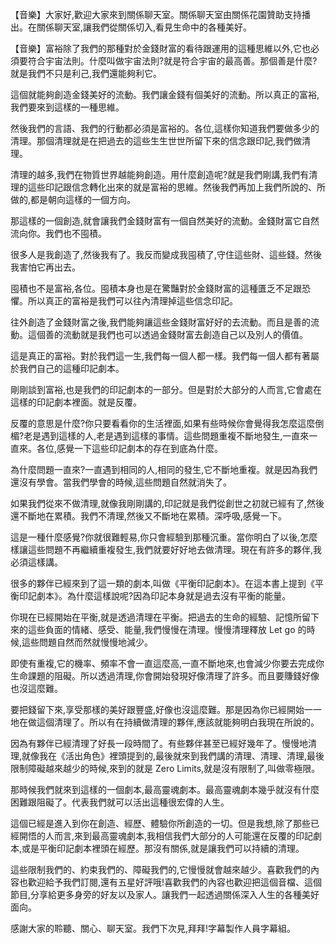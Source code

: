 【音樂】大家好,歡迎大家來到關係聊天室。關係聊天室由關係花園贊助支持播出。在關係聊天室,讓我們從關係切入,看見生命中的各種美好。

【音樂】富裕除了我們的那種對於金錢財富的看待跟運用的這種思維以外,它也必須要符合宇宙法則。什麼叫做宇宙法則?就是符合宇宙的最高善。那個善是什麼?就是我們不只是利己,我們還能夠利它。

這個就能夠創造金錢美好的流動。我們讓金錢有個美好的流動。所以真正的富裕,我們要來到這樣的一種思維。

然後我們的言語、我們的行動都必須是富裕的。各位,這樣你知道我們要做多少的清理。那個清理就是在把過去的這些生生世世所留下來的信念跟印記,我們做清理。

清理的越多,我們在物質世界越能夠創造。用什麼創造呢?就是我們剛講,我們有清理的這些印記跟信念轉化出來的就是富裕的思維。然後我們再加上我們所說的、所做的,都是朝向這樣的一個方向。

那這樣的一個創造,就會讓我們金錢財富有一個自然美好的流動。金錢財富它自然流向你。我們也不囤積。

很多人是我創造了,然後我有了。我反而變成我囤積了,守住這些財、這些錢。然後我害怕它再出去。

囤積也不是富裕,各位。囤積本身也是在驚豔對於金錢財富的這種匱乏不足跟恐懼。所以真正的富裕是我們可以往內清理掉這些信念印記。

往外創造了金錢財富之後,我們能夠讓這些金錢財富好好的去流動。而且是善的流動。這個善的流動就是我們也可以透過金錢財富去創造自己以及別人的價值。

這是真正的富裕。對於我們這一生,我們每一個人都一樣。我們每一個人都有著屬於我們自己的這種印記劇本。

剛剛談到富裕,也是我們的印記劇本的一部分。但是對於大部分的人而言,它會處在這樣的印記劇本裡面。就是反覆。

反覆的意思是什麼?你只要看看你的生活裡面,如果有些時候你會覺得我怎麼這麼倒楣?老是遇到這樣的人,老是遇到這樣的事情。這些問題重複不斷地發生,一直來一直來。各位,感覺一下這些印記劇本的存在到底為什麼。

為什麼問題一直來?一直遇到相同的人,相同的發生,它不斷地重複。就是因為我們還沒有學會。當我們學會的時候,這些問題自然就消失了。

如果我們從來不做清理,就像我剛剛講的,印記就是我們從創世之初就已經有了,然後還不斷地在累積。我們不清理,然後又不斷地在累積。深呼吸,感覺一下。

這是一種什麼感覺?你就很難輕易,你只會經驗到那種沉重。當你明白了以後,怎麼樣讓這些問題不再繼續重複發生,我們就要好好地去做清理。現在有許多的夥伴,我必須這樣講。

很多的夥伴已經來到了這一類的劇本,叫做《平衡印記劇本》。在這本書上提到《平衡印記劇本》。為什麼這樣說呢?因為印記本身就是過去沒有平衡的能量。

你現在已經開始在平衡,就是透過清理在平衡。把過去的生命的經驗、記憶所留下來的這些負面的情緒、感受、能量,我們慢慢在清理。慢慢清理釋放 Let go 的時候,這些問題自然而然就慢慢地減少。

即使有重複,它的機率、頻率不會一直這麼高,一直不斷地來,也會減少你要去完成你生命課題的阻礙。所以透過清理,你會開始發現好像清理了許多。而且要賺錢好像也沒這麼難。

要把錢留下來,享受那樣的美好跟豐盛,好像也沒這麼難。那是因為你已經開始一一地在做這個清理了。所以有在持續做清理的夥伴,應該就能夠明白我現在所說的。

因為有夥伴已經清理了好長一段時間了。有些夥伴甚至已經好幾年了。慢慢地清理,就像我在《活出角色》裡頭提到的,最後就來到我們講的清理、清理、清理,最後限制障礙越來越少的時候,來到的就是 Zero Limits,就是沒有限制了,叫做零極限。

那時候我們就來到這樣的一個劇本,最高靈魂劇本。最高靈魂劇本幾乎就沒有什麼困難跟阻礙了。代表我們就可以活出這種很宏偉的人生。

這個已經是進入到你在創造、經歷、體驗你所創造的一切。但是我想,除了那些已經開悟的人而言,來到最高靈魂劇本,我相信我們大部分的人可能還在反覆的印記劇本,或是平衡印記劇本裡頭在經歷。那沒有關係,就是讓我們可以持續的清理。

這些限制我們的、約束我們的、障礙我們的,它慢慢就會越來越少。喜歡我們的內容也歡迎給予我們訂閱,還有五星好評哦!喜歡我們的內容也歡迎把這個音檔、這個節目,分享給更多身旁的好友以及家人。讓我們一起透過關係深入人生的各種美好面向。

感謝大家的聆聽、關心、聊天室。我們下次見,拜拜!字幕製作人員字幕組。